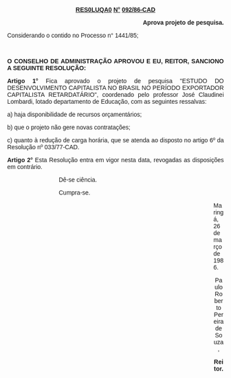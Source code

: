 <BODY>

<B><U><FONT FACE="Arial"><P ALIGN="CENTER">RES0LUQA0</U> <U>N°</U> <U>092/86-CAD</P>
</U><P ALIGN="CENTER"></P>
<P ALIGN="RIGHT">Aprova projeto de pesquisa.</P>
</B><P ALIGN="JUSTIFY"></P>
<P ALIGN="JUSTIFY">Considerando o contido no Processo n° 1441/85;</P>
<P ALIGN="JUSTIFY"></P>
<P ALIGN="JUSTIFY">&nbsp;</P>
<B><P ALIGN="JUSTIFY">O CONSELHO DE ADMINISTRA&Ccedil;&Atilde;O APROVOU E EU, REITOR, SANCIONO A SEGUINTE RESOLU&Ccedil;&Atilde;O:</P>
</B><P ALIGN="JUSTIFY"></P>
<B><P ALIGN="JUSTIFY">Artigo 1° </B> Fica aprovado o projeto de pesquisa "ESTUDO DO DESENVOLVIMENTO CAPITALISTA NO BRASIL NO PER&Iacute;ODO EXPORTADOR CAPITALISTA RETARDAT&Aacute;RIO", coordenado pelo professor Jos&eacute; Claudinei Lombardi, lotado  departamento de Educa&ccedil;&atilde;o, com as seguintes ressalvas:</P>
<P ALIGN="JUSTIFY">a) haja disponibilidade de recursos or&ccedil;ament&aacute;rios;</P>
<P ALIGN="JUSTIFY">b) que o projeto n&atilde;o gere novas contrata&ccedil;&otilde;es;</P>
<P ALIGN="JUSTIFY">c) quanto &agrave; redu&ccedil;&atilde;o de carga hor&aacute;ria, que se atenda ao disposto no artigo 6º da<B> </B>Resolu&ccedil;&atilde;o nº 033/77-CAD.</P>
<B><P ALIGN="JUSTIFY">Artigo 2°</B>  Esta Resolu&ccedil;&atilde;o entra em vigor nesta data, revogadas as disposi&ccedil;&otilde;es em contr&aacute;rio.</P><DIR>
<DIR>
<DIR>

<P ALIGN="JUSTIFY">D&ecirc;-se ci&ecirc;ncia.</P>
<P ALIGN="JUSTIFY">Cumpra-se.</P>
<P ALIGN="JUSTIFY"></P><DIR>
<DIR>
<DIR>
<DIR>
<DIR>
<DIR>
<DIR>
<DIR>
<DIR>

<P ALIGN="JUSTIFY">Maring&aacute;, 26 de mar&ccedil;o de 1986.</P>
<P ALIGN="JUSTIFY"></P>
<P ALIGN="CENTER">Paulo Roberto Pereira de Souza,</P>
<B><P ALIGN="CENTER">Reitor.</P>
</B><P ALIGN="JUSTIFY"></P>
<P ALIGN="JUSTIFY">&nbsp;</P></DIR>
</DIR>
</DIR>
</DIR>
</DIR>
</DIR>
</DIR>
</DIR>
</DIR>
</DIR>
</DIR>
</DIR>
</FONT></BODY>

